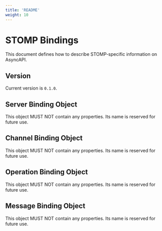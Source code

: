 ```yaml
---
title: 'README'
weight: 10
---
```


# STOMP Bindings

This document defines how to describe STOMP-specific information on AsyncAPI.

<a name="version"></a>

## Version

Current version is `0.1.0`.


<a name="server"></a>

## Server Binding Object

This object MUST NOT contain any properties. Its name is reserved for future use.



<a name="channel"></a>

## Channel Binding Object

This object MUST NOT contain any properties. Its name is reserved for future use.



<a name="operation"></a>

## Operation Binding Object

This object MUST NOT contain any properties. Its name is reserved for future use.



<a name="message"></a>

## Message Binding Object

This object MUST NOT contain any properties. Its name is reserved for future use.
